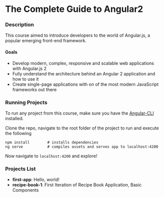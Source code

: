 # The Complete Guide to Angular2

### Description

This course aimed to introduce developers to the world of Angular.js, a popular emerging front-end framework.

#### Goals

- Develop modern, complex, responsive and scalable web applications with Angular.js 2
- Fully understand the architecture behind an Angular 2 application and how to use it
- Create single-page applications with on of the most modern JavaScript frameworks out there


### Running Projects

To run any project from this course, make sure you have the [Angular-CLI](https://cli.angular.io/)
installed.

Clone the repo, navigate to the root folder of the project to run and execute the following
```
npm install        # installs dependencies
ng serve           # compiles assets and serves app to localhost:4200
```

Now navigate to `localhost:4200` and explore!

### Projects List

- **first-app**: Hello, world!
- **recipe-book-1**: First Iteration of Recipe Book Application, Basic Components
